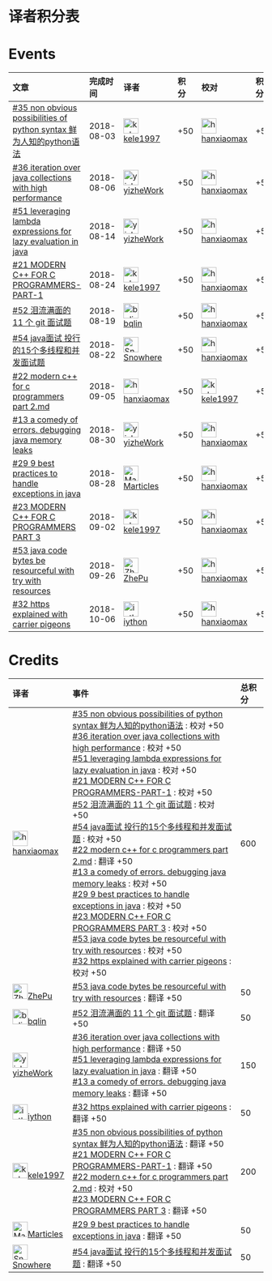 # 译者积分表
# Events
|文章|完成时间|译者|积分|校对|积分|
|:---|:---|:---|:---|:---|:---|
| [#35 non obvious possibilities of python syntax 鲜为人知的python语法](https://github.com/jobbole/translation-project/pull/56) |  2018-08-03  | <img alt="kele1997" src="https://avatars2.githubusercontent.com/u/24707678?v=4&s=30" width='30px'><br>[kele1997](https://github.com/kele1997) |+50|<img alt="hanxiaomax" src="https://avatars1.githubusercontent.com/u/3370445?v=4&s=30" width='30px'><br>[hanxiaomax](https://github.com/hanxiaomax)| +50   | 
| [#36 iteration over java collections with high performance](https://github.com/jobbole/translation-project/pull/59) |  2018-08-06  | <img alt="yizheWork" src="https://avatars1.githubusercontent.com/u/10849859?v=4&s=30" width='30px'><br>[yizheWork](https://github.com/yizheWork) |+50|<img alt="hanxiaomax" src="https://avatars1.githubusercontent.com/u/3370445?v=4&s=30" width='30px'><br>[hanxiaomax](https://github.com/hanxiaomax)| +50   | 
| [#51 leveraging lambda expressions for lazy evaluation in java](https://github.com/jobbole/translation-project/pull/67) |  2018-08-14  | <img alt="yizheWork" src="https://avatars1.githubusercontent.com/u/10849859?v=4&s=30" width='30px'><br>[yizheWork](https://github.com/yizheWork) |+50|<img alt="hanxiaomax" src="https://avatars1.githubusercontent.com/u/3370445?v=4&s=30" width='30px'><br>[hanxiaomax](https://github.com/hanxiaomax)| +50   | 
| [#21 MODERN C++ FOR C PROGRAMMERS-PART-1](https://github.com/jobbole/translation-project/pull/70) |  2018-08-24  | <img alt="kele1997" src="https://avatars2.githubusercontent.com/u/24707678?v=4&s=30" width='30px'><br>[kele1997](https://github.com/kele1997) |+50|<img alt="hanxiaomax" src="https://avatars1.githubusercontent.com/u/3370445?v=4&s=30" width='30px'><br>[hanxiaomax](https://github.com/hanxiaomax)| +50   | 
| [#52 泪流满面的 11 个 git 面试题](https://github.com/jobbole/translation-project/pull/71) |  2018-08-19  | <img alt="bqlin" src="https://avatars1.githubusercontent.com/u/13716794?v=4&s=30" width='30px'><br>[bqlin](https://github.com/bqlin) |+50|<img alt="hanxiaomax" src="https://avatars1.githubusercontent.com/u/3370445?v=4&s=30" width='30px'><br>[hanxiaomax](https://github.com/hanxiaomax)| +50   | 
| [#54 java面试 投行的15个多线程和并发面试题](https://github.com/jobbole/translation-project/pull/72) |  2018-08-22  | <img alt="Snowhere" src="https://avatars1.githubusercontent.com/u/5283862?v=4&s=30" width='30px'><br>[Snowhere](https://github.com/Snowhere) |+50|<img alt="hanxiaomax" src="https://avatars1.githubusercontent.com/u/3370445?v=4&s=30" width='30px'><br>[hanxiaomax](https://github.com/hanxiaomax)| +50   | 
| [#22 modern c++ for c programmers part 2.md](https://github.com/jobbole/translation-project/pull/74) |  2018-09-05  | <img alt="hanxiaomax" src="https://avatars1.githubusercontent.com/u/3370445?v=4&s=30" width='30px'><br>[hanxiaomax](https://github.com/hanxiaomax) |+50|<img alt="kele1997" src="https://avatars2.githubusercontent.com/u/24707678?v=4&s=30" width='30px'><br>[kele1997](https://github.com/kele1997)| +50   | 
| [#13 a comedy of errors. debugging java memory leaks](https://github.com/jobbole/translation-project/pull/75) |  2018-08-30  | <img alt="yizheWork" src="https://avatars1.githubusercontent.com/u/10849859?v=4&s=30" width='30px'><br>[yizheWork](https://github.com/yizheWork) |+50|<img alt="hanxiaomax" src="https://avatars1.githubusercontent.com/u/3370445?v=4&s=30" width='30px'><br>[hanxiaomax](https://github.com/hanxiaomax)| +50   | 
| [#29 9 best practices to handle exceptions in java](https://github.com/jobbole/translation-project/pull/76) |  2018-08-28  | <img alt="Marticles" src="https://avatars3.githubusercontent.com/u/37302483?v=4&s=30" width='30px'><br>[Marticles](https://github.com/Marticles) |+50|<img alt="hanxiaomax" src="https://avatars1.githubusercontent.com/u/3370445?v=4&s=30" width='30px'><br>[hanxiaomax](https://github.com/hanxiaomax)| +50   | 
| [#23 MODERN C++ FOR C PROGRAMMERS PART 3](https://github.com/jobbole/translation-project/pull/78) |  2018-09-02  | <img alt="kele1997" src="https://avatars2.githubusercontent.com/u/24707678?v=4&s=30" width='30px'><br>[kele1997](https://github.com/kele1997) |+50|<img alt="hanxiaomax" src="https://avatars1.githubusercontent.com/u/3370445?v=4&s=30" width='30px'><br>[hanxiaomax](https://github.com/hanxiaomax)| +50   | 
| [#53 java code bytes be resourceful with try with resources](https://github.com/jobbole/translation-project/pull/88) |  2018-09-26  | <img alt="ZhePu" src="https://avatars0.githubusercontent.com/u/16314675?v=4&s=30" width='30px'><br>[ZhePu](https://github.com/ZhePu) |+50|<img alt="hanxiaomax" src="https://avatars1.githubusercontent.com/u/3370445?v=4&s=30" width='30px'><br>[hanxiaomax](https://github.com/hanxiaomax)| +50   | 
| [#32 https explained with carrier pigeons](https://github.com/jobbole/translation-project/pull/92) |  2018-10-06  | <img alt="iython" src="https://avatars0.githubusercontent.com/u/29975749?v=4&s=30" width='30px'><br>[iython](https://github.com/iython) |+50|<img alt="hanxiaomax" src="https://avatars1.githubusercontent.com/u/3370445?v=4&s=30" width='30px'><br>[hanxiaomax](https://github.com/hanxiaomax)| +50   | 

# Credits
|译者|事件|总积分|
|:---|:---|:---|
| <img alt="hanxiaomax" src="https://avatars1.githubusercontent.com/u/3370445?v=4&s=30" width='30px'>[hanxiaomax](https://github.com/hanxiaomax) |[#35 non obvious possibilities of python syntax 鲜为人知的python语法](https://github.com/jobbole/translation-project/pull/56) : 校对  +50<br>[#36 iteration over java collections with high performance](https://github.com/jobbole/translation-project/pull/59) : 校对  +50<br>[#51 leveraging lambda expressions for lazy evaluation in java](https://github.com/jobbole/translation-project/pull/67) : 校对  +50<br>[#21 MODERN C++ FOR C PROGRAMMERS-PART-1](https://github.com/jobbole/translation-project/pull/70) : 校对  +50<br>[#52 泪流满面的 11 个 git 面试题](https://github.com/jobbole/translation-project/pull/71) : 校对  +50<br>[#54 java面试 投行的15个多线程和并发面试题](https://github.com/jobbole/translation-project/pull/72) : 校对  +50<br>[#22 modern c++ for c programmers part 2.md](https://github.com/jobbole/translation-project/pull/74) : 翻译  +50<br>[#13 a comedy of errors. debugging java memory leaks](https://github.com/jobbole/translation-project/pull/75) : 校对  +50<br>[#29 9 best practices to handle exceptions in java](https://github.com/jobbole/translation-project/pull/76) : 校对  +50<br>[#23 MODERN C++ FOR C PROGRAMMERS PART 3](https://github.com/jobbole/translation-project/pull/78) : 校对  +50<br>[#53 java code bytes be resourceful with try with resources](https://github.com/jobbole/translation-project/pull/88) : 校对  +50<br>[#32 https explained with carrier pigeons](https://github.com/jobbole/translation-project/pull/92) : 校对  +50<br> | 600| 
| <img alt="ZhePu" src="https://avatars0.githubusercontent.com/u/16314675?v=4&s=30" width='30px'>[ZhePu](https://github.com/ZhePu) |[#53 java code bytes be resourceful with try with resources](https://github.com/jobbole/translation-project/pull/88) : 翻译  +50<br> | 50| 
| <img alt="bqlin" src="https://avatars1.githubusercontent.com/u/13716794?v=4&s=30" width='30px'>[bqlin](https://github.com/bqlin) |[#52 泪流满面的 11 个 git 面试题](https://github.com/jobbole/translation-project/pull/71) : 翻译  +50<br> | 50| 
| <img alt="yizheWork" src="https://avatars1.githubusercontent.com/u/10849859?v=4&s=30" width='30px'>[yizheWork](https://github.com/yizheWork) |[#36 iteration over java collections with high performance](https://github.com/jobbole/translation-project/pull/59) : 翻译  +50<br>[#51 leveraging lambda expressions for lazy evaluation in java](https://github.com/jobbole/translation-project/pull/67) : 翻译  +50<br>[#13 a comedy of errors. debugging java memory leaks](https://github.com/jobbole/translation-project/pull/75) : 翻译  +50<br> | 150| 
| <img alt="iython" src="https://avatars0.githubusercontent.com/u/29975749?v=4&s=30" width='30px'>[iython](https://github.com/iython) |[#32 https explained with carrier pigeons](https://github.com/jobbole/translation-project/pull/92) : 翻译  +50<br> | 50| 
| <img alt="kele1997" src="https://avatars2.githubusercontent.com/u/24707678?v=4&s=30" width='30px'>[kele1997](https://github.com/kele1997) |[#35 non obvious possibilities of python syntax 鲜为人知的python语法](https://github.com/jobbole/translation-project/pull/56) : 翻译  +50<br>[#21 MODERN C++ FOR C PROGRAMMERS-PART-1](https://github.com/jobbole/translation-project/pull/70) : 翻译  +50<br>[#22 modern c++ for c programmers part 2.md](https://github.com/jobbole/translation-project/pull/74) : 校对  +50<br>[#23 MODERN C++ FOR C PROGRAMMERS PART 3](https://github.com/jobbole/translation-project/pull/78) : 翻译  +50<br> | 200| 
| <img alt="Marticles" src="https://avatars3.githubusercontent.com/u/37302483?v=4&s=30" width='30px'>[Marticles](https://github.com/Marticles) |[#29 9 best practices to handle exceptions in java](https://github.com/jobbole/translation-project/pull/76) : 翻译  +50<br> | 50| 
| <img alt="Snowhere" src="https://avatars1.githubusercontent.com/u/5283862?v=4&s=30" width='30px'>[Snowhere](https://github.com/Snowhere) |[#54 java面试 投行的15个多线程和并发面试题](https://github.com/jobbole/translation-project/pull/72) : 翻译  +50<br> | 50| 

